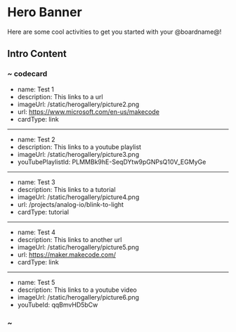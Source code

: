 # Hero Banner

Here are some cool activities to get you started with your @boardname@!

## Intro Content

### ~ codecard

- name: Test 1
- description: This links to a url
- imageUrl: /static/herogallery/picture2.png
- url: https://www.microsoft.com/en-us/makecode
- cardType: link

---

- name: Test 2
- description: This links to a youtube playlist
- imageUrl: /static/herogallery/picture3.png
- youTubePlaylistId: PLMMBk9hE-SeqDYtw9pGNPsQ10V_EGMyGe

---

- name: Test 3
- description: This links to a tutorial
- imageUrl: /static/herogallery/picture4.png
- url: /projects/analog-io/blink-to-light
- cardType: tutorial

---

- name: Test 4
- description: This links to another url
- imageUrl: /static/herogallery/picture5.png
- url: https://maker.makecode.com/
- cardType: link

---

- name: Test 5
- description: This links to a youtube video
- imageUrl: /static/herogallery/picture6.png
- youTubeId: qqBmvHD5bCw

### ~

